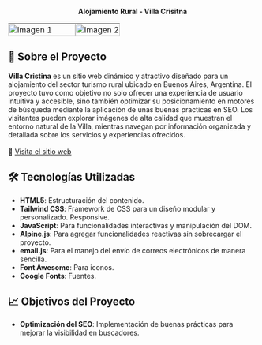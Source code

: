 <p align="center">
<strong>Alojamiento Rural - Villa Crisitna</strong> 
</p>  
<table>
    <tr>
    <td style="padding: 0; width: 60%;"><img src="https://github.com/user-attachments/assets/35a152ce-e922-45b7-a6bf-ea9d462db8c5" alt="Imagen 1" style="width: 100%; height: auto; object-fit: cover;"></td>
    <td style="padding: 0; width: 60%;"><img src="https://github.com/user-attachments/assets/16cce3f6-7939-4158-9911-e2a3e829ef11" alt="Imagen 2" style="width: 100%; height: auto; object-fit: cover;"></td>
  </tr>
</table>

## 🏡 **Sobre el Proyecto**

**Villa Cristina** es un sitio web dinámico y atractivo diseñado para un alojamiento del sector turismo rural ubicado en Buenos Aires, Argentina.  El proyecto tuvo como objetivo no solo ofrecer una experiencia de usuario intuitiva y accesible, sino también optimizar su posicionamiento en motores de búsqueda mediante la aplicación de unas buenas practicas en SEO. Los visitantes pueden explorar imágenes de alta calidad que muestran el entorno natural de la Villa, mientras navegan por información organizada y detallada sobre los servicios y experiencias ofrecidos. <br></br>
🔗 [Visita el sitio web](https://www.villacristinarg.com/)

## 🛠️ **Tecnologías Utilizadas**

- **HTML5**: Estructuración del contenido.
- **Tailwind CSS**: Framework de CSS para un diseño modular y personalizado. Responsive.
- **JavaScript**: Para funcionalidades interactivas y manipulación del DOM.
- **Alpine.js**: Para agregar funcionalidades reactivas sin sobrecargar el proyecto.
- **email.js**: Para el manejo del envío de correos electrónicos de manera sencilla.
- **Font Awesome**: Para iconos.
- **Google Fonts**: Fuentes.
  
## 📈 **Objetivos del Proyecto**

- **Optimización del SEO**: Implementación de buenas prácticas para mejorar la visibilidad en buscadores.



